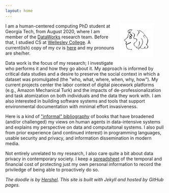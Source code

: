 ```yaml
---
layout: home
---
```

<figure>
<img style="padding-left: 15px;padding-bottom: 15px" align="right" width="25%" alt="cartoon drawing of Annabel, with lots of curly hair, by Hershel, whose website is linked at the bottom of this page" src="images/arr.jpg">
</figure>

I am a human-centered computing PhD student at Georgia Tech, from August 2020, where I am member of the [DataWorks](https://dataworkforce.gatech.edu/) research team. Before that, I studied CS at [Wellesley College](https://www.wellesley.edu/cs). A current(ish) copy of my cv is [here](https://docs.google.com/document/d/17xsQWARRODKBcnFjARglB1-IYF9KlgqcIHPTYt-Yz5A/edit?usp=sharing) and my pronouns are she/her.

Data work is the focus of my research; I investigate who performs it and how they go about it. My approach is informed by critical data studies and a desire to preserve the social context in which a dataset was promulgated (the "who, what, where, when, why, how"). My current projects center the labor context of digital piecework platforms (e.g., Amazon Mechanical Turk) and the impacts of de-professionalization and task atomization on both individuals and the data they work with. I am also interested in building software systems and tools that support environmental documentation with minimal effort invasiveness. 

Here is a kind of ["informal" bibliography](https://annabelrothschild.com/books) of books that have broadened (and/or challenged) my views on human agents in data-intensive systems and explains my perspective on data and computaitonal systems. I also pull from prior experience (and continued interest) in programming languages, usable security and privacy, and information dissemination in modern media.

Not entirely unrelated to my research, I also care quite a bit about data privacy in contemporary society. I keep a [spreadsheet](https://docs.google.com/spreadsheets/d/1eyy-YyFMA6gLla9F999hdHuxJlFO5M7G5hC9KW5bLS0/edit?usp=sharing) of the temporal and financial cost of protecting just my own personal information to record the priviledge of being able to proactively do so.

_The doodle is by <a href="https://www.linkedin.com/in/hershel-carbajal-rodriguez-290441151/">Hershel</a>. This site is built with Jekyll and hosted by GitHub pages._